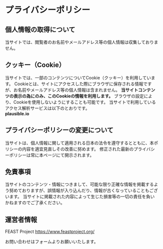 # プライバシーポリシー

## 個人情報の取得について
当サイトでは、閲覧者のお名前やメールアドレス等の個人情報は収集しておりません。

## クッキー（Cookie）
当サイトでは、一部のコンテンツについてCookie（クッキー）を利用しています。
Cookieとは、サイトにアクセスした際にブラウザに保存される情報ですが、お名前やメールアドレス等の個人情報は含まれません。
**当サイトコンテンツの表示の為にのみ、このCookieの情報を利用します。**
ブラウザの設定により、Cookieを使用しないようにすることも可能です。
当サイトで利用しているアクセス解析サービスは以下のとおりです。  
**plausible.io**

## プライバシーポリシーの変更について
当サイトは、個人情報に関して適用される日本の法令を遵守するとともに、本ポリシーの内容を適宜見直しその改善に努めます。
修正された最新のプライバシーポリシーは常に本ページにて開示されます。

## 免責事項
当サイトのコンテンツ・情報につきまして、可能な限り正確な情報を掲載するよう努めておりますが、誤情報が入り込んだり、情報が古くなっていることもございます。
当サイトに掲載された内容によって生じた損害等の一切の責任を負いかねますのでご了承ください。

## 運営者情報
FEAST Project
https://www.feastproject.org/

お問い合わせはフォームよりお願いいたします。
